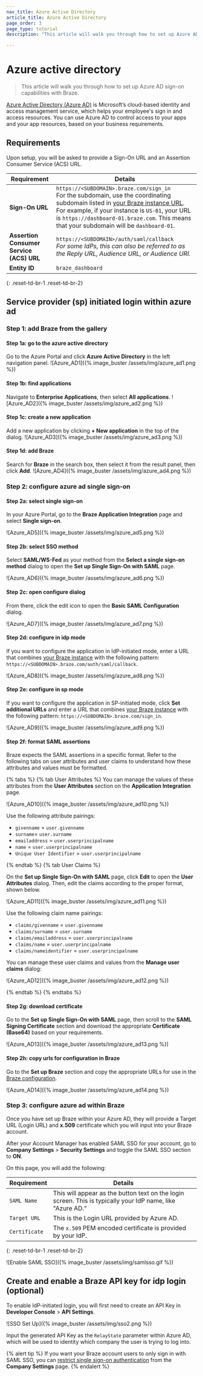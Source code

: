 ```yaml
---
nav_title: Azure Active Directory
article_title: Azure Active Directory
page_order: 3
page_type: tutorial
description: "This article will walk you through how to set up Azure AD sign-on capabilities with Braze."

---
```


# Azure active directory

> This article will walk you through how to set up Azure AD sign-on capabilities with Braze.

[Azure Active Directory (Azure AD)](https://docs.microsoft.com/en-us/azure/active-directory/saas-apps/braze-tutorial) is Microsoft’s cloud-based identity and access management service, which helps your employee's sign in and access resources. You can use Azure AD to control access to your apps and your app resources, based on your business requirements.

## Requirements

Upon setup, you will be asked to provide a Sign-On URL and an Assertion Consumer Service (ACS) URL.  

| Requirement | Details |
|---|---|
| **Sign-On URL** | `https://<SUBDOMAIN>.braze.com/sign_in` <br> For the subdomain, use the coordinating subdomain listed in [your Braze instance URL]({{site.baseurl}}/user_guide/administrative/access_braze/braze_instances/). For example, if your instance is `US-01`, your URL is `https://dashboard-01.braze.com`. This means that your subdomain will be `dashboard-01`. |
| **Assertion Consumer Service (ACS) URL** | `https://<SUBDOMAIN>/auth/saml/callback` <br> *For some IdPs, this can also be referred to as the Reply URL, Audience URL, or Audience URI.* |
| **Entity ID** | `braze_dashboard`|
{: .reset-td-br-1 .reset-td-br-2}


## Service provider (sp) initiated login within azure ad

### Step 1: add Braze from the gallery

#### Step 1a: go to the azure active directory

Go to the Azure Portal and click **Azure Active Directory** in the left navigation panel. 
![Azure_AD1]({% image_buster /assets/img/azure_ad1.png %})

#### Step 1b: find applications
Navigate to **Enterprise Applications**, then select **All applications**.
![Azure_AD2]({% image_buster /assets/img/azure_ad2.png %})

#### Step 1c: create a new application
Add a new application by clicking **+ New application** in the top of the dialog.
![Azure_AD3]({% image_buster /assets/img/azure_ad3.png %})

#### Step 1d: add Braze
Search for **Braze** in the search box, then select it from the result panel, then click **Add**.
![Azure_AD4]({% image_buster /assets/img/azure_ad4.png %})

### Step 2: configure azure ad single sign-on

#### Step 2a: select single sign-on
In your Azure Portal, go to the **Braze Application Integration** page and select **Single sign-on**.

![Azure_AD5]({% image_buster /assets/img/azure_ad5.png %})

#### Step 2b: select SSO method
Select **SAML/WS-Fed** as your method from the **Select a single sign-on method** dialog to open the **Set up Single Sign-On with SAML** page.

![Azure_AD6]({% image_buster /assets/img/azure_ad6.png %})

#### Step 2c: open configure dialog
From there, click the edit icon to open the **Basic SAML Configuration** dialog.

![Azure_AD7]({% image_buster /assets/img/azure_ad7.png %})

#### Step 2d: configure in idp mode
If you want to configure the application in IdP-initiated mode, enter a URL that combines [your Braze instance]({{site.baseurl}}/user_guide/administrative/access_braze/braze_instances/#braze-instances) with the following pattern: `https://<SUBDOMAIN>.braze.com/auth/saml/callback`.

![Azure_AD8]({% image_buster /assets/img/azure_ad8.png %})

#### Step 2e: configure in sp mode
If you want to configure the application in SP-initiated mode, click **Set additional URLs** and enter a URL that combines [your Braze instance]({{site.baseurl}}/user_guide/administrative/access_braze/braze_instances/#braze-instances) with the following pattern: `https://<SUBDOMAIN>.braze.com/sign_in`.

![Azure_AD9]({% image_buster /assets/img/azure_ad9.png %})

#### Step 2f: format SAML assertions

Braze expects the SAML assertions in a specific format. Refer to the following tabs on user attributes and user claims to understand how these attributes and values must be formatted.

{% tabs %}
{% tab User Attributes %}
You can manage the values of these attributes from the **User Attributes** section on the **Application Integration** page.

![Azure_AD10]({% image_buster /assets/img/azure_ad10.png %})

Use the following attribute pairings:

- `givenname` = `user.givenname`
- `surname`= `user.surname`
- `emailaddress` = `user.userprincipalname`
- `name` = `user.userprincipalname`
- `Unique User Identifier` = `user.userprincipalname`

{% endtab %}
{% tab User Claims %}

On the **Set up Single Sign-On with SAML** page, click **Edit** to open the **User Attributes** dialog. Then, edit the claims according to the proper format, shown below.

![Azure_AD11]({% image_buster /assets/img/azure_ad11.png %})

Use the following claim name pairings:

- `claims/givenname` = `user.givenname`
- `claims/surname` = `user.surname`
- `claims/emailaddress` = `user.userprincipalname`
- `claims/name` = `user.userprincipalname`
- `claims/nameidentifier` = `user.userprincipalname`

You can manage these user claims and values from the **Manage user claims** dialog:

![Azure_AD12]({% image_buster /assets/img/azure_ad12.png %})

{% endtab %}
{% endtabs %}

#### Step 2g: download certificate
Go to the **Set up Single Sign-On with SAML** page, then scroll to the **SAML Signing Certificate** section and download the appropriate **Certificate (Base64)** based on your requirements.

![Azure_AD13]({% image_buster /assets/img/azure_ad13.png %})

#### Step 2h: copy urls for configuration in Braze
Go to the **Set up Braze** section and copy the appropriate URLs for use in the [Braze configuration](#step-3-configure-braze-single-sign-on).

![Azure_AD14]({% image_buster /assets/img/azure_ad14.png %})

### Step 3: configure azure ad within Braze

Once you have set up Braze within your Azure AD, they will provide a Target URL (Login URL) and **x.509** certificate which you will input into your Braze account.

After your Account Manager has enabled SAML SSO for your account, go to **Company Settings** > **Security Settings** and toggle the SAML SSO section to **ON**.

On this page, you will add the following:

| Requirement | Details |
|---|---|
| `SAML Name` | This will appear as the button text on the login screen. This is typically your IdP name, like "Azure AD.” |
| `Target URL` | This is the Login URL provided by Azure AD.|
| `Certificate` | The `x.509` PEM encoded certificate is provided by your IdP. |
{: .reset-td-br-1 .reset-td-br-2}

![Enable SAML SSO]({% image_buster /assets/img/samlsso.gif %})

## Create and enable a Braze API key for idp login (optional)

To enable IdP-initiated login, you will first need to create an API Key in **Developer Console** > **API Settings**.

![SSO Set Up]({% image_buster /assets/img/sso2.png %})

Input the generated API Key as the `RelayState` parameter within Azure AD, which will be used to identity which company the user is trying to log into.

{% alert tip %}
If you want your Braze account users to only sign in with SAML SSO, you can [restrict single sign-on authentication]({{site.baseurl}}/user_guide/administrative/access_braze/single_sign_on/restriction/) from the **Company Settings** page.
{% endalert %}
